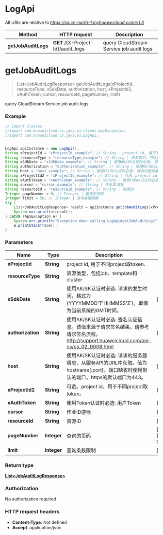 # LogApi

All URIs are relative to *https://cs.cn-north-1.myhuaweicloud.com/v1.0*

Method | HTTP request | Description
------------- | ------------- | -------------
[**getJobAuditLogs**](LogApi.md#getJobAuditLogs) | **GET** /{X-Project-Id}/audit_logs | query CloudStream Service job audit logs


<a name="getJobAuditLogs"></a>
# **getJobAuditLogs**
> List&lt;JobAuditLogResponse&gt; getJobAuditLogs(xProjectId, resourceType, xSdkDate, authorization, host, xProjectId2, xAuthToken, cursor, resourceId, pageNumber, limit)

query CloudStream Service job audit logs

### Example
```java
// Import classes:
//import com.huaweicloud.cs.java.v1.client.ApiException;
//import com.huaweicloud.cs.java.v1.LogApi;


LogApi apiInstance = new LogApi();
String xProjectId = "xProjectId_example"; // String | project id, 用于不同project取token.
String resourceType = "resourceType_example"; // String | 资源类型，包括job、template和cluster
String xSdkDate = "xSdkDate_example"; // String | 使用AK/SK认证时必选: 请求的发生时间，格式为(YYYYMMDD'T'HHMMSS'Z')。取值为当前系统的GMT时间。
String authorization = "authorization_example"; // String | 使用AK/SK认证时必选: 签名认证信息。该值来源于请求签名结果。请参考请求签名流程。http://support.huaweicloud.com/api-cs/cs_02_0008.html
String host = "host_example"; // String | 使用AK/SK认证时必选: 请求的服务器信息，从服务API的URL中获取。值为hostname[:port]。端口缺省时使用默认的端口，https的默认端口为443。
String xProjectId2 = "xProjectId_example"; // String | 可选。project id，用于不同project取token。
String xAuthToken = "xAuthToken_example"; // String | 使用Token认证时必选: 用户Token
String cursor = "cursor_example"; // String | 作业ID游标
String resourceId = "resourceId_example"; // String | 资源ID
Integer pageNumber = 0; // Integer | 查询的页码
Integer limit = 56; // Integer | 查询条数限制
try {
    List<JobAuditLogResponse> result = apiInstance.getJobAuditLogs(xProjectId, resourceType, xSdkDate, authorization, host, xProjectId2, xAuthToken, cursor, resourceId, pageNumber, limit);
    System.out.println(result);
} catch (ApiException e) {
    System.err.println("Exception when calling LogApi#getJobAuditLogs");
    e.printStackTrace();
}
```

### Parameters

Name | Type | Description  | Notes
------------- | ------------- | ------------- | -------------
 **xProjectId** | **String**| project id, 用于不同project取token. |
 **resourceType** | **String**| 资源类型，包括job、template和cluster |
 **xSdkDate** | **String**| 使用AK/SK认证时必选: 请求的发生时间，格式为(YYYYMMDD&#39;T&#39;HHMMSS&#39;Z&#39;)。取值为当前系统的GMT时间。 | [optional]
 **authorization** | **String**| 使用AK/SK认证时必选: 签名认证信息。该值来源于请求签名结果。请参考请求签名流程。http://support.huaweicloud.com/api-cs/cs_02_0008.html | [optional]
 **host** | **String**| 使用AK/SK认证时必选: 请求的服务器信息，从服务API的URL中获取。值为hostname[:port]。端口缺省时使用默认的端口，https的默认端口为443。 | [optional]
 **xProjectId2** | **String**| 可选。project id，用于不同project取token。 | [optional]
 **xAuthToken** | **String**| 使用Token认证时必选: 用户Token | [optional]
 **cursor** | **String**| 作业ID游标 | [optional]
 **resourceId** | **String**| 资源ID | [optional]
 **pageNumber** | **Integer**| 查询的页码 | [optional] [default to 0]
 **limit** | **Integer**| 查询条数限制 | [optional]

### Return type

[**List&lt;JobAuditLogResponse&gt;**](JobAuditLogResponse.md)

### Authorization

No authorization required

### HTTP request headers

 - **Content-Type**: Not defined
 - **Accept**: application/json

